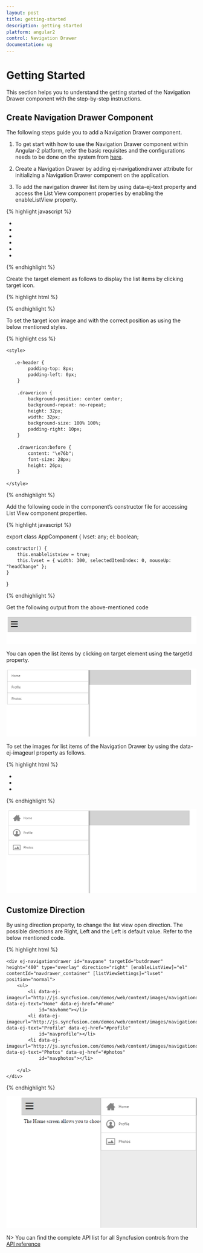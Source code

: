 ```yaml
---
layout: post
title: getting-started
description: getting started
platform: angular2
control: Navigation Drawer
documentation: ug
---
```


# Getting Started

This section helps you to understand the getting started of the Navigation Drawer component with the step-by-step instructions.

## Create Navigation Drawer Component

The following steps guide you to add a Navigation Drawer component.

1)	To get start with how to use the Navigation Drawer component within Angular-2 platform, refer the basic requisites and the configurations needs to be done on the system from [here](https://help.syncfusion.com/angular-2/gettingstarted/overview).

2)	Create a Navigation Drawer by adding ej-navigationdrawer attribute for initializing a Navigation Drawer component on the application. 

3)	To add the navigation drawer list item by using data-ej-text property and access the List View component properties by enabling the enableListView property.

{% highlight javascript %}

 <div ej-navigationdrawer id="navpane" targetId="butdrawer" height="400"type="overlay" direction="left" [enableListView]="enablelistview" [listViewSettings]="lvset" position="normal">
        <ul>
            <li data-ej-text="Home"></li>
            <li data-ej-text="People"></li>
            <li data-ej-text="Profile"></li>
            <li data-ej-text="Photos"></li>
            <li data-ej-text="Communities"></li>
            <li data-ej-text="Location"></li>
        </ul>
 </div>

{% endhighlight %}

Create the target element as follows to display the list items by clicking target icon.

{% highlight html %}

   <div id="navdraw">
       <div id="container">
          <div id="butdrawer" class="drawericon e-icon">
          </div>
       </div>
   </div>

{% endhighlight %}

To set the target icon image and with the correct position as using the below mentioned styles.

{% highlight css %}

    <style>
    
       .e-header {
            padding-top: 8px;
            padding-left: 0px;
        }

        .drawericon {
            background-position: center center;
            background-repeat: no-repeat;
            height: 32px;
            width: 32px;
            background-size: 100% 100%;
			padding-right: 10px;
        }
   
        .drawericon:before {
            content: "\e76b";
            font-size: 28px;
			height: 26px;
        }

    </style>

{% endhighlight %}

Add the following code in the component’s constructor file for accessing List View component properties.

{% highlight javascript %}

export class AppComponent {
    lvset: any;
    el: boolean;

    constructor() {
        this.enablelistview = true;
        this.lvset = { width: 300, selectedItemIndex: 0, mouseUp: "headChange" };
    }
}

{% endhighlight %}

Get the following output from the above-mentioned code

![](Getting-Started_images\getting-started-img1.png)

You can open the list items by clicking on target element using the targetId property.  

![](Getting-Started_images\getting-started-img2.png)

To set the images for list items of the Navigation Drawer by using the data-ej-imageurl property as follows.

{% highlight html %}

   <div ej-navigationdrawer id="navpane" targetId="butdrawer" height="400"type="overlay" direction="left" [enableListView]="el" [listViewSettings]="lvset" position="normal">
        <ul>
            <li data-ej-imageurl="http://js.syncfusion.com/demos/web/content/images/navigationdrawer/home.png" data-ej-text="Home"></li>
            <li data-ej-imageurl="http://js.syncfusion.com/demos/web/content/images/navigationdrawer/profile.png" data-ej-text="Profile"></li>
            <li data-ej-imageurl="http://js.syncfusion.com/demos/web/content/images/navigationdrawer/photo.png" data-ej-text="Photos"></li>     
        </ul>
    </div>

{% endhighlight %}

![](Getting-Started_images\getting-started-img3.png)

## Customize Direction

By using direction property, to change the list view open direction. The possible directions are Right, Left and the Left is default value. Refer to the below mentioned code.

{% highlight html %}

    <div ej-navigationdrawer id="navpane" targetId="butdrawer" height="400" type="overlay" direction="right" [enableListView]="el" contentId="navdrawer_container" [listViewSettings]="lvset" position="normal">
        <ul>
            <li data-ej-imageurl="http://js.syncfusion.com/demos/web/content/images/navigationdrawer/home.png" data-ej-text="Home" data-ej-href="#home"
                id="navhome"></li>
            <li data-ej-imageurl="http://js.syncfusion.com/demos/web/content/images/navigationdrawer/profile.png" data-ej-text="Profile" data-ej-href="#profile"
                id="navprofile"></li>
            <li data-ej-imageurl="http://js.syncfusion.com/demos/web/content/images/navigationdrawer/photo.png" data-ej-text="Photos" data-ej-href="#photos"
                id="navphotos"></li>

        </ul>
    </div>

{% endhighlight %}

![](Getting-Started_images\getting-started-img5.png)

N> You can find the complete API list for all Syncfusion controls from the [API reference](https://help.syncfusion.com/api/js/ejnavigationdrawer)              

